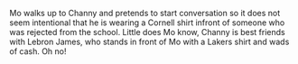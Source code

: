 Mo walks up to Channy and pretends to start conversation so it does not seem intentional that he is wearing a Cornell shirt infront of someone who was rejected from the school. Little does Mo know, Channy is best friends with Lebron James, who stands in front of Mo with a Lakers shirt and wads of cash. Oh no! 
